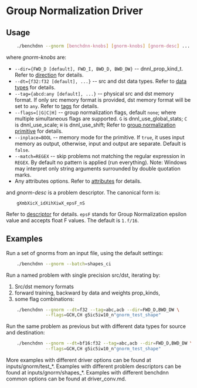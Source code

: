 # Group Normalization Driver

## Usage
``` sh
    ./benchdnn --gnorm [benchdnn-knobs] [gnorm-knobs] [gnorm-desc] ...
```

where *gnorm-knobs* are:

 - `--dir={FWD_D [default], FWD_I, BWD_D, BWD_DW}` -- dnnl_prop_kind_t.
            Refer to [direction](knobs_dir.md) for details.
 - `--dt={f32:f32 [default], ...}` -- src and dst data types.
            Refer to [data types](knobs_dt.md) for details.
 - `--tag={abcd:any [default], ...}` -- physical src and dst memory format.
            If only src memory format is provided, dst memory format will be set
            to `any`. Refer to [tags](knobs_tag.md) for details.
 - `--flags=[|G|C|H]` -- group normalization flags, default `none`; where
            multiple simultaneous flags are supported.
            `G` is dnnl_use_global_stats;
            `C` is dnnl_use_scale;
            `H` is dnnl_use_shift;
            Refer to [group normalization primitive](https://uxlfoundation.github.io/oneDNN/dev_guide_group_normalization.html)
            for details.
 - `--inplace=BOOL` -- memory mode for the primitive. If `true`, it uses input
            memory as output, otherwise, input and output are separate.
            Default is `false`.
 - `--match=REGEX` -- skip problems not matching the regular expression in
            `REGEX`. By default no pattern is applied (run everything).
            Note: Windows may interpret only string arguments surrounded by
            double quotation marks.
 - Any attributes options. Refer to [attributes](knobs_attr.md) for details.

and *gnorm-desc* is a problem descriptor. The canonical form is:
```
    gXmbXicX_idXihXiwX_epsF_nS
```
Refer to [descriptor](knobs_desc.md) for details. `epsF` stands for Group
Normalization epsilon value and accepts float F values. The default is `1.f/16`.


## Examples

Run a set of gnorms from an input file, using the default settings:
``` sh
    ./benchdnn --gnorm --batch=shapes_ci
```

Run a named problem with single precision src/dst, iterating by:
1) Src/dst memory formats
2) forward training, backward by data and weights prop_kinds,
3) some flag combinations:
``` sh
    ./benchdnn --gnorm --dt=f32 --tag=abc,acb --dir=FWD_D,BWD_DW \
               --flags=GCH,CH g5ic5iw10_n"gnorm_test_shape"
```

Run the same problem as previous but with different data types for source and
destination:
``` sh
    ./benchdnn --gnorm --dt=bf16:f32 --tag=abc,acb --dir=FWD_D,BWD_DW \
               --flags=GCH,CH g5ic5iw10_n"gnorm_test_shape"
```

More examples with different driver options can be found at
inputs/gnorm/test_\*. Examples with different problem descriptors can be found
at inputs/gnorm/shapes_\*. Examples with different benchdnn common options can
be found at driver_conv.md.

